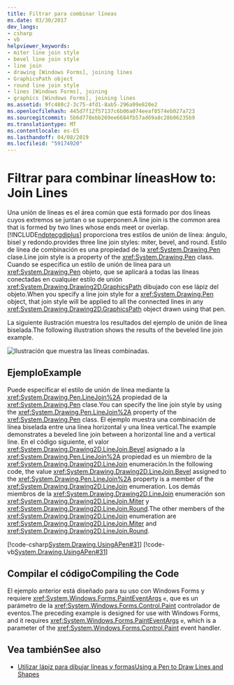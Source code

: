 ```yaml
---
title: Filtrar para combinar líneas
ms.date: 03/30/2017
dev_langs:
- csharp
- vb
helpviewer_keywords:
- miter line join style
- bevel line join style
- line join
- drawing [Windows Forms], joining lines
- GraphicsPath object
- round line join style
- lines [Windows Forms], joining
- graphics [Windows Forms], joining lines
ms.assetid: 9fc480c2-3c75-4fd1-8ab5-296a99e820e2
ms.openlocfilehash: 445d7f12f57137c6b06a074eeaf0574eb027a723
ms.sourcegitcommit: 5b6d778ebb269ee6684fb57ad69a8c28b06235b9
ms.translationtype: MT
ms.contentlocale: es-ES
ms.lasthandoff: 04/08/2019
ms.locfileid: "59174920"
---
```

# <a name="how-to-join-lines"></a><span data-ttu-id="2f151-102">Filtrar para combinar líneas</span><span class="sxs-lookup"><span data-stu-id="2f151-102">How to: Join Lines</span></span>
<span data-ttu-id="2f151-103">Una unión de líneas es el área común que está formado por dos líneas cuyos extremos se juntan o se superponen.</span><span class="sxs-lookup"><span data-stu-id="2f151-103">A line join is the common area that is formed by two lines whose ends meet or overlap.</span></span> [!INCLUDE[ndptecgdiplus](../../../../includes/ndptecgdiplus-md.md)] <span data-ttu-id="2f151-104">proporciona tres estilos de unión de línea: ángulo, bisel y redondo.</span><span class="sxs-lookup"><span data-stu-id="2f151-104">provides three line join styles: miter, bevel, and round.</span></span> <span data-ttu-id="2f151-105">Estilo de línea de combinación es una propiedad de la <xref:System.Drawing.Pen> clase.</span><span class="sxs-lookup"><span data-stu-id="2f151-105">Line join style is a property of the <xref:System.Drawing.Pen> class.</span></span> <span data-ttu-id="2f151-106">Cuando se especifica un estilo de unión de línea para un <xref:System.Drawing.Pen> objeto, que se aplicará a todas las líneas conectadas en cualquier estilo de unión <xref:System.Drawing.Drawing2D.GraphicsPath> dibujado con ese lápiz del objeto.</span><span class="sxs-lookup"><span data-stu-id="2f151-106">When you specify a line join style for a <xref:System.Drawing.Pen> object, that join style will be applied to all the connected lines in any <xref:System.Drawing.Drawing2D.GraphicsPath> object drawn using that pen.</span></span>  
  
 <span data-ttu-id="2f151-107">La siguiente ilustración muestra los resultados del ejemplo de unión de línea biselada.</span><span class="sxs-lookup"><span data-stu-id="2f151-107">The following illustration shows the results of the beveled line join example.</span></span>  
  
 ![Ilustración que muestra las líneas combinadas.](./media/how-to-join-lines/joined-beveled-lines.gif)  
  
## <a name="example"></a><span data-ttu-id="2f151-109">Ejemplo</span><span class="sxs-lookup"><span data-stu-id="2f151-109">Example</span></span>  
 <span data-ttu-id="2f151-110">Puede especificar el estilo de unión de línea mediante la <xref:System.Drawing.Pen.LineJoin%2A> propiedad de la <xref:System.Drawing.Pen> clase.</span><span class="sxs-lookup"><span data-stu-id="2f151-110">You can specify the line join style by using the <xref:System.Drawing.Pen.LineJoin%2A> property of the <xref:System.Drawing.Pen> class.</span></span> <span data-ttu-id="2f151-111">El ejemplo muestra una combinación de línea biselada entre una línea horizontal y una línea vertical.</span><span class="sxs-lookup"><span data-stu-id="2f151-111">The example demonstrates a beveled line join between a horizontal line and a vertical line.</span></span> <span data-ttu-id="2f151-112">En el código siguiente, el valor <xref:System.Drawing.Drawing2D.LineJoin.Bevel> asignado a la <xref:System.Drawing.Pen.LineJoin%2A> propiedad es un miembro de la <xref:System.Drawing.Drawing2D.LineJoin> enumeración.</span><span class="sxs-lookup"><span data-stu-id="2f151-112">In the following code, the value <xref:System.Drawing.Drawing2D.LineJoin.Bevel> assigned to the <xref:System.Drawing.Pen.LineJoin%2A> property is a member of the <xref:System.Drawing.Drawing2D.LineJoin> enumeration.</span></span> <span data-ttu-id="2f151-113">Los demás miembros de la <xref:System.Drawing.Drawing2D.LineJoin> enumeración son <xref:System.Drawing.Drawing2D.LineJoin.Miter> y <xref:System.Drawing.Drawing2D.LineJoin.Round>.</span><span class="sxs-lookup"><span data-stu-id="2f151-113">The other members of the <xref:System.Drawing.Drawing2D.LineJoin> enumeration are <xref:System.Drawing.Drawing2D.LineJoin.Miter> and <xref:System.Drawing.Drawing2D.LineJoin.Round>.</span></span>  
  
 [!code-csharp[System.Drawing.UsingAPen#31](~/samples/snippets/csharp/VS_Snippets_Winforms/System.Drawing.UsingAPen/CS/Class1.cs#31)]
 [!code-vb[System.Drawing.UsingAPen#31](~/samples/snippets/visualbasic/VS_Snippets_Winforms/System.Drawing.UsingAPen/VB/Class1.vb#31)]  
  
## <a name="compiling-the-code"></a><span data-ttu-id="2f151-114">Compilar el código</span><span class="sxs-lookup"><span data-stu-id="2f151-114">Compiling the Code</span></span>  
 <span data-ttu-id="2f151-115">El ejemplo anterior está diseñado para su uso con Windows Forms y requiere <xref:System.Windows.Forms.PaintEventArgs> `e`, que es un parámetro de la <xref:System.Windows.Forms.Control.Paint> controlador de eventos.</span><span class="sxs-lookup"><span data-stu-id="2f151-115">The preceding example is designed for use with Windows Forms, and it requires <xref:System.Windows.Forms.PaintEventArgs> `e`, which is a parameter of the <xref:System.Windows.Forms.Control.Paint> event handler.</span></span>  
  
## <a name="see-also"></a><span data-ttu-id="2f151-116">Vea también</span><span class="sxs-lookup"><span data-stu-id="2f151-116">See also</span></span>

- [<span data-ttu-id="2f151-117">Utilizar lápiz para dibujar líneas y formas</span><span class="sxs-lookup"><span data-stu-id="2f151-117">Using a Pen to Draw Lines and Shapes</span></span>](using-a-pen-to-draw-lines-and-shapes.md)

